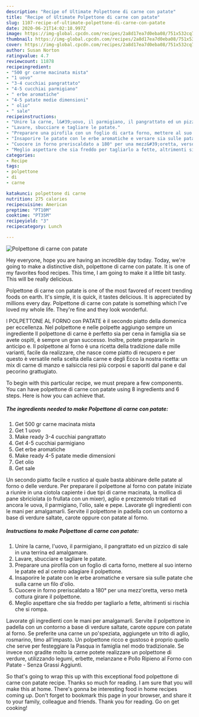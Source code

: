 ```yaml
---
description: "Recipe of Ultimate Polpettone di carne con patate"
title: "Recipe of Ultimate Polpettone di carne con patate"
slug: 1107-recipe-of-ultimate-polpettone-di-carne-con-patate
date: 2020-06-21T14:02:18.997Z
image: https://img-global.cpcdn.com/recipes/2a8d17ea7d0eba08/751x532cq70/polpettone-di-carne-con-patate-recipe-main-photo.jpg
thumbnail: https://img-global.cpcdn.com/recipes/2a8d17ea7d0eba08/751x532cq70/polpettone-di-carne-con-patate-recipe-main-photo.jpg
cover: https://img-global.cpcdn.com/recipes/2a8d17ea7d0eba08/751x532cq70/polpettone-di-carne-con-patate-recipe-main-photo.jpg
author: Susan Norton
ratingvalue: 4.7
reviewcount: 11878
recipeingredient:
- "500 gr carne macinata mista"
- "1 uovo"
- "3-4 cucchiai pangrattato"
- "4-5 cucchiai parmigiano"
- " erbe aromatiche"
- "4-5 patate medie dimensioni"
- " olio"
- " sale"
recipeinstructions:
- "Unire la carne, l&#39;uovo, il parmigiano, il pangrattato ed un pizzico di sale in una terrina ed amalgamare."
- "Lavare, sbucciare e tagliare le patate."
- "Preparare una pirofila con un foglio di carta forno, mettere al suo interno le patate ed al centro adagiare il polpettone."
- "Insaporire le patate con le erbe aromatiche e versare sia sulle patate che sulla carne un filo d&#39;olio."
- "Cuocere in forno preriscaldato a 180° per una mezz&#39;oretta, verso metà cottura girare il polpettone."
- "Meglio aspettare che sia freddo per tagliarlo a fette, altrimenti si rischia che si rompa."
categories:
- Recipe
tags:
- polpettone
- di
- carne

katakunci: polpettone di carne 
nutrition: 275 calories
recipecuisine: American
preptime: "PT10M"
cooktime: "PT35M"
recipeyield: "3"
recipecategory: Lunch

---
```



![Polpettone di carne con patate](https://img-global.cpcdn.com/recipes/2a8d17ea7d0eba08/751x532cq70/polpettone-di-carne-con-patate-recipe-main-photo.jpg)

Hey everyone, hope you are having an incredible day today. Today, we're going to make a distinctive dish, polpettone di carne con patate. It is one of my favorites food recipes. This time, I am going to make it a little bit tasty. This will be really delicious.

Polpettone di carne con patate is one of the most favored of recent trending foods on earth. It's simple, it is quick, it tastes delicious. It is appreciated by millions every day. Polpettone di carne con patate is something which I've loved my whole life. They're fine and they look wonderful.

l POLPETTONE AL FORNO con PATATE è il secondo piatto della domenica per eccellenza. Nel polpettone e nelle polpette aggiungo sempre un ingrediente Il polpettone di carne è perfetto sia per cena in famiglia sia se avete ospiti, è sempre un gran successo. Inoltre, potete prepararlo in anticipo e. Il polpettone al forno è una ricetta della tradizione dalle mille varianti, facile da realizzare, che nasce come piatto di recupero e per questo è versatile nella scelta della carne e degli Ecco la nostra ricetta: un mix di carne di manzo e salsiccia resi più corposi e saporiti dal pane e dal pecorino grattugiato.


To begin with this particular recipe, we must prepare a few components. You can have polpettone di carne con patate using 8 ingredients and 6 steps. Here is how you can achieve that.

<!--inarticleads1-->

##### The ingredients needed to make Polpettone di carne con patate:

1. Get 500 gr carne macinata mista
1. Get 1 uovo
1. Make ready 3-4 cucchiai pangrattato
1. Get 4-5 cucchiai parmigiano
1. Get  erbe aromatiche
1. Make ready 4-5 patate medie dimensioni
1. Get  olio
1. Get  sale


Un secondo piatto facile e rustico al quale basta abbinare delle patate al forno o delle verdure. Per preparare il polpettone al forno con patate iniziate a riunire in una ciotola capiente i due tipi di carne macinata, la mollica di pane sbriciolata (o frullata con un mixer), aglio e prezzemolo tritati ed ancora le uova, il parmigiano, l&#39;olio, sale e pepe. Lavorate gli ingredienti con le mani per amalgamarli. Servite il polpettone in padella con un contorno a base di verdure saltate, carote oppure con patate al forno. 

<!--inarticleads2-->

##### Instructions to make Polpettone di carne con patate:

1. Unire la carne, l&#39;uovo, il parmigiano, il pangrattato ed un pizzico di sale in una terrina ed amalgamare.
1. Lavare, sbucciare e tagliare le patate.
1. Preparare una pirofila con un foglio di carta forno, mettere al suo interno le patate ed al centro adagiare il polpettone.
1. Insaporire le patate con le erbe aromatiche e versare sia sulle patate che sulla carne un filo d&#39;olio.
1. Cuocere in forno preriscaldato a 180° per una mezz&#39;oretta, verso metà cottura girare il polpettone.
1. Meglio aspettare che sia freddo per tagliarlo a fette, altrimenti si rischia che si rompa.


Lavorate gli ingredienti con le mani per amalgamarli. Servite il polpettone in padella con un contorno a base di verdure saltate, carote oppure con patate al forno. Se preferite una carne un po&#39;speziata, aggiungete un trito di aglio, rosmarino, timo all&#39;impasto. Un polpettone ricco e gustoso è proprio quello che serve per festeggiare la Pasqua in famiglia nel modo tradizionale. Se invece non gradite molto la carne potete realizzare un polpettone di verdure, utilizzando legumi, erbette, melanzane e Pollo Ripieno al Forno con Patate - Senza Grassi Aggiunti. 

So that's going to wrap this up with this exceptional food polpettone di carne con patate recipe. Thanks so much for reading. I am sure that you will make this at home. There's gonna be interesting food in home recipes coming up. Don't forget to bookmark this page in your browser, and share it to your family, colleague and friends. Thank you for reading. Go on get cooking!
